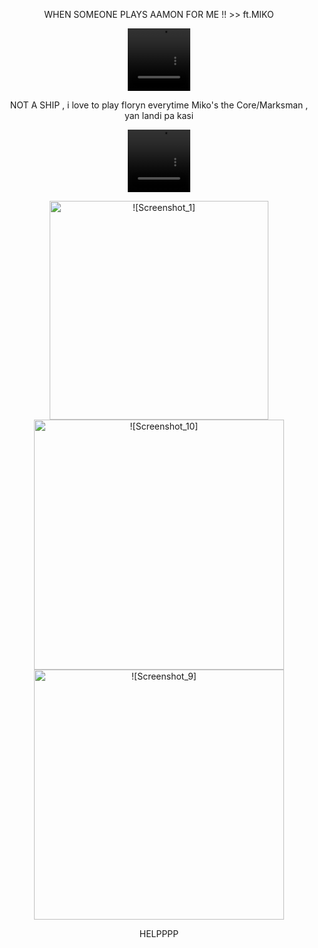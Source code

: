 <p align="center">
WHEN SOMEONE PLAYS AAMON FOR ME !! >> ft.MIKO
<p align="center">
<video src=https://github.com/user-attachments/assets/ef0e5ac5-c4ea-434e-b992-9e182f00dcd2 width=100 height=100/> 
<p align="center">
NOT A SHIP , i love to play floryn everytime Miko's the Core/Marksman , yan landi pa kasi
<p align="center">
<video src=https://github.com/user-attachments/assets/bb8bf7c1-9fca-4c74-9489-21436921f14b width=100 height=100/> 
  <p align="center">
 <img width="350" src="https://github.com/user-attachments/assets/6d9b52ad-f248-4d48-be8f-e8252c2751fa" alt =![Screenshot_1]>
     <img width="400" src="https://github.com/user-attachments/assets/a7ee61eb-efa9-405a-9764-d0e1d30e128f" alt=![Screenshot_10]>
     <img width="400" src="https://github.com/user-attachments/assets/d9e05383-492e-4d25-9588-1e760a23b8e2" alt=![Screenshot_9]>
<p align="center">
HELPPPP

